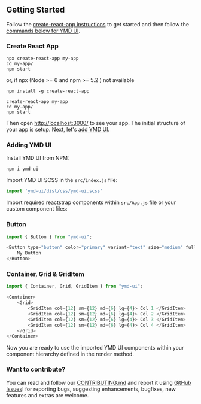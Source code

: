 ## Getting Started
Follow the [create-react-app instructions](https://create-react-app.dev/docs/getting-started) to get started and then follow the [commands below for YMD UI](#adding-ymd-ui).

### Create React App

 ```
npx create-react-app my-app
cd my-app/
npm start

```
or,  if npx (Node >= 6 and npm >= 5.2 ) not available 

```
npm install -g create-react-app

create-react-app my-app
cd my-app/
npm start
``` 

Then open [http://localhost:3000/](http://localhost:3000/) to see your app. The initial structure of your app is setup. Next, let's [add YMD UI](#adding-ymd-ui).

### Adding YMD UI

Install YMD UI from NPM:

```
npm i ymd-ui
```

Import YMD UI SCSS in the ```src/index.js``` file:

```js
import 'ymd-ui/dist/css/ymd-ui.scss'
```

Import required reactstrap components within ```src/App.js``` file or your custom component files:

### Button

```js
import { Button } from "ymd-ui";

<Button type="button" color="primary" variant="text" size="medium" fullWidth onClick={() => {console.log('Hello World!')}}>
    My Button
</Button>
```

### Container, Grid & GridItem 

```js
import { Container, Grid, GridItem } from "ymd-ui";

<Container>
    <Grid>
        <GridItem col={12} sm={12} md={6} lg={4}> Col 1 </GridItem>
        <GridItem col={12} sm={12} md={6} lg={4}> Col 2 </GridItem>
        <GridItem col={12} sm={12} md={6} lg={4}> Col 3 </GridItem>
        <GridItem col={12} sm={12} md={6} lg={4}> Col 4 </GridItem>
    </Grid>
</Container>
```

Now you are ready to use the imported YMD UI components within your component hierarchy defined in the render method.
<!-- 
## About the Project

This library contains React Bootstrap components that favor composition and control. The library does not depend on jQuery or Bootstrap javascript. However, [Poppers.js](https://popper.js.org/) via [react-popper](https://github.com/popperjs/react-popper) is relied upon for advanced positioning of content like Tooltips, Popovers, and auto-flipping Dropdowns.

There are a few core concepts to understand in order to make the most out of this library.

1. Your content is expected to be composed via props.children rather than using named props to pass in Components.

    ```js
    // Content passed in via props
    const Example = (props) => {
      return (
        <p>This is a tooltip <TooltipTrigger tooltip={TooltipContent}>example</TooltipTrigger>!</p>
      );
    }

    // Content passed in as children (Preferred)
    const PreferredExample = (props) => {
      return (
        <p>
          This is a <a href="#" id="TooltipExample">tooltip</a> example.
          <Tooltip target="TooltipExample">
            <TooltipContent/>
          </Tooltip>
        </p>
      );
    }
    ```

2. Attributes in this library are used to pass in state, conveniently apply modifier classes, enable advanced functionality (like tether), or automatically include non-content based elements.

    Examples:

    - `isOpen` - current state for items like dropdown, popover, tooltip
    - `toggle` - callback for toggling `isOpen` in the controlling component
    - `color` - applies color classes, ex: `<Button color="danger"/>`
    - `size` - for controlling size classes. ex: `<Button size="sm"/>`
    - `tag` - customize component output by passing in an element name or Component
    - boolean based props (attributes) when possible for alternative style classes or `visually-hidden` content -->


### Want to contribute?
You can read and follow our [CONTRIBUTING.md](CONTRIBUTING.md) and report it using
[GitHub Issues](https://github.com/yagizmdemir/ymd-ui/issues)! for reporting bugs, suggesting enhancements, bugfixes, new features and extras are welcome.
